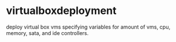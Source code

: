 # virtualboxdeployment
deploy virtual box vms specifying variables for amount of vms, cpu, memory, sata, and ide controllers. 
